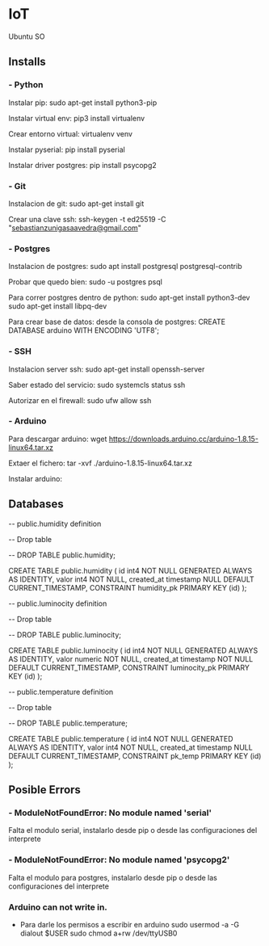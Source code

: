 # IoT
Ubuntu SO

## Installs
### - Python
Instalar pip:
sudo apt-get install python3-pip

Instalar virtual env:
pip3 install virtualenv

Crear entorno virtual:
virtualenv venv

Instalar pyserial:
pip install pyserial

Instalar driver postgres:
pip install psycopg2

### - Git
Instalacion de git:
sudo apt-get install git

Crear una clave ssh:
ssh-keygen -t ed25519 -C "sebastianzunigasaavedra@gmail.com"

### - Postgres 
Instalacion de postgres: 
sudo apt install postgresql postgresql-contrib

Probar que quedo bien: 
sudo -u postgres psql

Para correr postgres dentro de python:
sudo apt-get install python3-dev 
sudo apt-get install libpq-dev

Para crear base de datos:
desde la consola de postgres: CREATE DATABASE arduino WITH ENCODING 'UTF8';

### - SSH
Instalacion server ssh:
sudo apt-get install openssh-server

Saber estado del servicio:
sudo systemcls status ssh

Autorizar en el firewall:
sudo ufw allow ssh

### - Arduino
Para descargar arduino:
wget https://downloads.arduino.cc/arduino-1.8.15-linux64.tar.xz

Extaer el fichero:
tar -xvf ./arduino-1.8.15-linux64.tar.xz

Instalar arduino:


## Databases

-- public.humidity definition

-- Drop table

-- DROP TABLE public.humidity;

CREATE TABLE public.humidity (
	id int4 NOT NULL GENERATED ALWAYS AS IDENTITY,
	valor int4 NOT NULL,
	created_at timestamp NULL DEFAULT CURRENT_TIMESTAMP,
	CONSTRAINT humidity_pk PRIMARY KEY (id)
);

-- public.luminocity definition

-- Drop table

-- DROP TABLE public.luminocity;

CREATE TABLE public.luminocity (
	id int4 NOT NULL GENERATED ALWAYS AS IDENTITY,
	valor numeric NOT NULL,
	created_at timestamp NOT NULL DEFAULT CURRENT_TIMESTAMP,
	CONSTRAINT luminocity_pk PRIMARY KEY (id)
);

-- public.temperature definition

-- Drop table

-- DROP TABLE public.temperature;

CREATE TABLE public.temperature (
	id int4 NOT NULL GENERATED ALWAYS AS IDENTITY,
	valor int4 NOT NULL,
	created_at timestamp NULL DEFAULT CURRENT_TIMESTAMP,
	CONSTRAINT pk_temp PRIMARY KEY (id)
);

## Posible Errors

### - ModuleNotFoundError: No module named 'serial'
Falta el modulo serial, instalarlo desde pip o desde las configuraciones del 
interprete

### - ModuleNotFoundError: No module named 'psycopg2'
Falta el modulo para postgres, instalarlo desde pip o desde las configuraciones del 
interprete

### Arduino can not write in. 
- Para darle los permisos a escribir en arduino
sudo usermod -a -G dialout $USER
sudo chmod a+rw /dev/ttyUSB0


